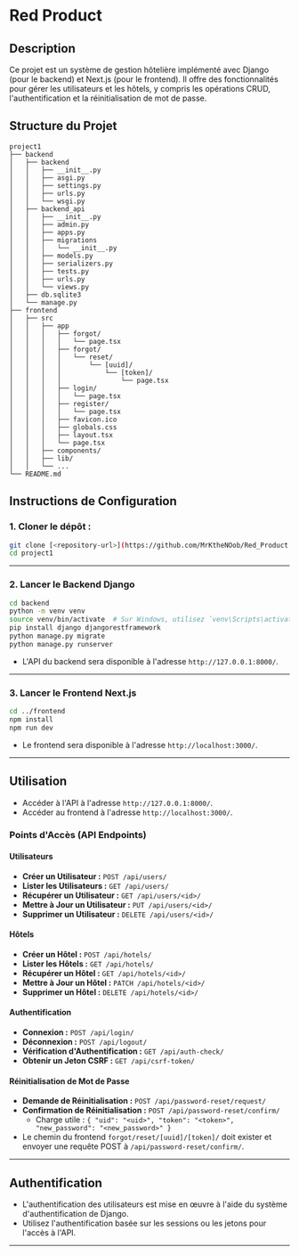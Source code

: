 # Red Product

## Description

Ce projet est un système de gestion hôtelière implémenté avec Django (pour le backend) et Next.js (pour le frontend). Il offre des fonctionnalités pour gérer les utilisateurs et les hôtels, y compris les opérations CRUD, l'authentification et la réinitialisation de mot de passe.

## Structure du Projet

```
project1
├── backend
│   ├── backend
│   │   ├── __init__.py
│   │   ├── asgi.py
│   │   ├── settings.py
│   │   ├── urls.py
│   │   └── wsgi.py
│   ├── backend_api
│   │   ├── __init__.py
│   │   ├── admin.py
│   │   ├── apps.py
│   │   ├── migrations
│   │   │   └── __init__.py
│   │   ├── models.py
│   │   ├── serializers.py
│   │   ├── tests.py
│   │   ├── urls.py
│   │   └── views.py
│   ├── db.sqlite3
│   └── manage.py
├── frontend
│   ├── src
│   │   ├── app
│   │   │   ├── forgot/
│   │   │   │   └── page.tsx
│   │   │   ├── forgot/
│   │   │   │   └── reset/
│   │   │   │       └── [uuid]/
│   │   │   │           └── [token]/
│   │   │   │               └── page.tsx
│   │   │   ├── login/
│   │   │   │   └── page.tsx
│   │   │   ├── register/
│   │   │   │   └── page.tsx
│   │   │   ├── favicon.ico
│   │   │   ├── globals.css
│   │   │   ├── layout.tsx
│   │   │   └── page.tsx
│   │   ├── components/
│   │   ├── lib/
│   │   └── ...
└── README.md
```

## Instructions de Configuration

### 1\. Cloner le dépôt :

```bash
git clone [<repository-url>](https://github.com/MrKtheNOob/Red_Product.git)
cd project1
```

-----

### 2\. Lancer le Backend Django

```bash
cd backend
python -m venv venv
source venv/bin/activate  # Sur Windows, utilisez `venv\Scripts\activate`
pip install django djangorestframework
python manage.py migrate
python manage.py runserver
```

  - L'API du backend sera disponible à l'adresse `http://127.0.0.1:8000/`.

-----

### 3\. Lancer le Frontend Next.js

```bash
cd ../frontend
npm install
npm run dev
```

  - Le frontend sera disponible à l'adresse `http://localhost:3000/`.

-----

## Utilisation

  - Accéder à l'API à l'adresse `http://127.0.0.1:8000/`.
  - Accéder au frontend à l'adresse `http://localhost:3000/`.

### Points d'Accès (API Endpoints)

#### Utilisateurs

  - **Créer un Utilisateur :** `POST /api/users/`
  - **Lister les Utilisateurs :** `GET /api/users/`
  - **Récupérer un Utilisateur :** `GET /api/users/<id>/`
  - **Mettre à Jour un Utilisateur :** `PUT /api/users/<id>/`
  - **Supprimer un Utilisateur :** `DELETE /api/users/<id>/`

#### Hôtels

  - **Créer un Hôtel :** `POST /api/hotels/`
  - **Lister les Hôtels :** `GET /api/hotels/`
  - **Récupérer un Hôtel :** `GET /api/hotels/<id>/`
  - **Mettre à Jour un Hôtel :** `PATCH /api/hotels/<id>/`
  - **Supprimer un Hôtel :** `DELETE /api/hotels/<id>/`

#### Authentification

  - **Connexion :** `POST /api/login/`
  - **Déconnexion :** `POST /api/logout/`
  - **Vérification d'Authentification :** `GET /api/auth-check/`
  - **Obtenir un Jeton CSRF :** `GET /api/csrf-token/`

#### Réinitialisation de Mot de Passe

  - **Demande de Réinitialisation :** `POST /api/password-reset/request/`
  - **Confirmation de Réinitialisation :** `POST /api/password-reset/confirm/`
      - Charge utile : `{ "uid": "<uid>", "token": "<token>", "new_password": "<new_password>" }`
  - Le chemin du frontend `forgot/reset/[uuid]/[token]/` doit exister et envoyer une requête POST à `/api/password-reset/confirm/`.

-----

## Authentification

  - L'authentification des utilisateurs est mise en œuvre à l'aide du système d'authentification de Django.
  - Utilisez l'authentification basée sur les sessions ou les jetons pour l'accès à l'API.

-----
